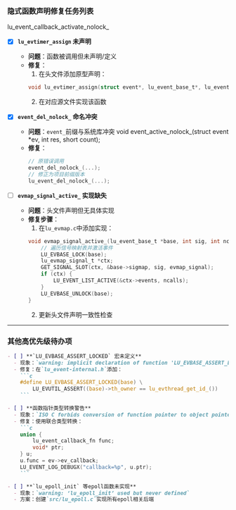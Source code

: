 ### 隐式函数声明修复任务列表
lu_event_callback_activate_nolock_
- [X] **`lu_evtimer_assign` 未声明**
  - **问题**：函数被调用但未声明/定义
  - **修复**：
    1. 在头文件添加原型声明：
    ```c
    void lu_evtimer_assign(struct event*, lu_event_base_t*, lu_event_callback_fn, void*);
    ```
    2. 在对应源文件实现该函数

- [X] **`event_del_nolock_` 命名冲突**
  - **问题**：`event_`前缀与系统库冲突
  void event_active_nolock_(struct event *ev, int res, short count);
  - **修复**：
    ```c
    // 原错误调用
    event_del_nolock_(...);
    // 修正为项目前缀版本
    lu_event_del_nolock_(...);
    ```

- [ ] **`evmap_signal_active_` 实现缺失**
  - **问题**：头文件声明但无具体实现
  - **修复步骤**：
    1. 在`lu_evmap.c`中添加实现：
    ```c
    void evmap_signal_active_(lu_event_base_t *base, int sig, int ncalls) {
        // 遍历信号映射表并激活事件
        LU_EVBASE_LOCK(base);
        lu_evmap_signal_t *ctx;
        GET_SIGNAL_SLOT(ctx, &base->sigmap, sig, evmap_signal);
        if (ctx) {
            LU_EVENT_LIST_ACTIVE(&ctx->events, ncalls);
        }
        LU_EVBASE_UNLOCK(base);
    }
    ```
    2. 更新头文件声明一致性检查

---

### 其他高优先级待办项
```markdown
- [ ] **`LU_EVBASE_ASSERT_LOCKED` 宏未定义**
  - 现象：`warning: implicit declaration of function 'LU_EVBASE_ASSERT_LOCKED'`
  - 修复：在`lu_event-internal.h`添加：
    ```c
    #define LU_EVBASE_ASSERT_LOCKED(base) \
        LU_EVUTIL_ASSERT((base)->th_owner == lu_evthread_get_id_())
    ```

- [ ] **函数指针类型转换警告**
  - 现象：`ISO C forbids conversion of function pointer to object pointer`
  - 修复：使用联合类型转换：
    ```c
    union {
        lu_event_callback_fn func;
        void* ptr;
    } u;
    u.func = ev->ev_callback;
    LU_EVENT_LOG_DEBUGX("callback=%p", u.ptr);
    ```

- [ ] **`lu_epoll_init` 等epoll函数未实现**
  - 现象：`warning: ‘lu_epoll_init’ used but never defined`
  - 方案：创建`src/lu_epoll.c`实现所有epoll相关后端